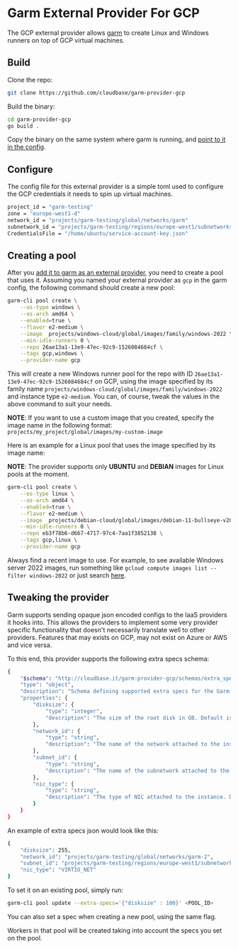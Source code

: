 # Garm External Provider For GCP

The GCP external provider allows [garm](https://github.com/cloudbase/garm) to create Linux and Windows runners on top of GCP virtual machines.

## Build

Clone the repo:

```bash
git clone https://github.com/cloudbase/garm-provider-gcp
```

Build the binary:

```bash
cd garm-provider-gcp
go build .
```

Copy the binary on the same system where garm is running, and [point to it in the config](https://github.com/cloudbase/garm/blob/main/doc/providers.md#the-external-provider).

## Configure

The config file for this external provider is a simple toml used to configure the GCP credentials it needs to spin up virtual machines.

```bash
project_id = "garm-testing"
zone = "europe-west1-d"
network_id = "projects/garm-testing/global/networks/garm"
subnetwork_id = "projects/garm-testing/regions/europe-west1/subnetworks/garm"
CredentialsFile = "/home/ubuntu/service-account-key.json"
```

## Creating a pool

After you [add it to garm as an external provider](https://github.com/cloudbase/garm/blob/main/doc/providers.md#the-external-provider), you need to create a pool that uses it. Assuming you named your external provider as ```gcp``` in the garm config, the following command should create a new pool:

```bash
garm-cli pool create \
    --os-type windows \
    --os-arch amd64 \
    --enabled=true \
    --flavor e2-medium \
    --image  projects/windows-cloud/global/images/family/windows-2022 \
    --min-idle-runners 0 \
    --repo 26ae13a1-13e9-47ec-92c9-1526084684cf \
    --tags gcp,windows \
    --provider-name gcp
```

This will create a new Windows runner pool for the repo with ID `26ae13a1-13e9-47ec-92c9-1526084684cf` on GCP, using the image specified by its family name `projects/windows-cloud/global/images/family/windows-2022` and instance type `e2-medium`. You can, of course, tweak the values in the above command to suit your needs.

**NOTE**: If you want to use a custom image that you created, specify the image name in the following format: `projects/my_project/global/images/my-custom-image`

Here is an example for a Linux pool that uses the image specified by its image name:

**NOTE**: The provider supports only **UBUNTU** and **DEBIAN** images for Linux pools at the moment.

```bash
garm-cli pool create \
    --os-type linux \
    --os-arch amd64 \
    --enabled=true \
    --flavor e2-medium \
    --image  projects/debian-cloud/global/images/debian-11-bullseye-v20240110 \
    --min-idle-runners 0 \
    --repo eb3f78b6-d667-4717-97c4-7aa1f3852138 \
    --tags gcp,linux \
    --provider-name gcp
```

Always find a recent image to use. For example, to see available Windows server 2022 images, run something like `gcloud compute images list --filter windows-2022` or just search [here](https://console.cloud.google.com/compute/images).

## Tweaking the provider

Garm supports sending opaque json encoded configs to the IaaS providers it hooks into. This allows the providers to implement some very provider specific functionality that doesn't necessarily translate well to other providers. Features that may exists on GCP, may not exist on Azure or AWS and vice versa.

To this end, this provider supports the following extra specs schema:

```bash
{
    "$schema": "http://cloudbase.it/garm-provider-gcp/schemas/extra_specs#",
    "type": "object",
    "description": "Schema defining supported extra specs for the Garm GCP Provider",
    "properties": {
        "disksize": {
            "type": "integer",
            "description": "The size of the root disk in GB. Default is 127 GB."
        },
        "network_id": {
            "type": "string",
            "description": "The name of the network attached to the instance."
        },
        "subnet_id": {
            "type": "string",
            "description": "The name of the subnetwork attached to the instance."
        },
        "nic_type": {
            "type": "string",
            "description": "The type of NIC attached to the instance. Default is VIRTIO_NET."
        }
    }
}
```

An example of extra specs json would look like this:

```bash
{
    "disksize": 255,
    "network_id": "projects/garm-testing/global/networks/garm-2",
    "subnet_id": "projects/garm-testing/regions/europe-west1/subnetworks/garm",
    "nic_type": "VIRTIO_NET"
}
```

To set it on an existing pool, simply run:

```bash
garm-cli pool update --extra-specs='{"disksize" : 100}' <POOL_ID>
```

You can also set a spec when creating a new pool, using the same flag.

Workers in that pool will be created taking into account the specs you set on the pool.